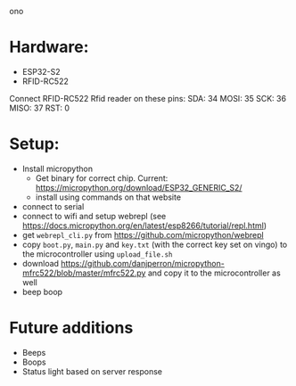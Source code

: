 ono

# Hardware:
- ESP32-S2
- RFID-RC522

Connect RFID-RC522 Rfid reader on these pins: 
SDA: 34
MOSI: 35
SCK: 36
MISO: 37
RST: 0

# Setup:
- Install micropython
    - Get binary for correct chip. Current: https://micropython.org/download/ESP32_GENERIC_S2/
    - install using commands on that website
- connect to serial
- connect to wifi and setup webrepl (see https://docs.micropython.org/en/latest/esp8266/tutorial/repl.html)
- get `webrepl_cli.py` from https://github.com/micropython/webrepl
- copy `boot.py`, `main.py` and `key.txt` (with the correct key set on vingo) to the microcontroller using `upload_file.sh`
- download https://github.com/danjperron/micropython-mfrc522/blob/master/mfrc522.py and copy it to the microcontroller as well 
- beep boop

# Future additions
- Beeps
- Boops
- Status light based on server response